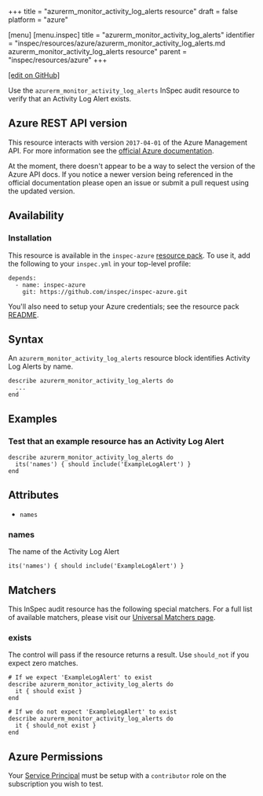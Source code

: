 +++
title = "azurerm_monitor_activity_log_alerts resource"
draft = false
platform = "azure"

[menu]
  [menu.inspec]
    title = "azurerm_monitor_activity_log_alerts"
    identifier = "inspec/resources/azure/azurerm_monitor_activity_log_alerts.md azurerm_monitor_activity_log_alerts resource"
    parent = "inspec/resources/azure"
+++

[\[edit on GitHub\]](https://github.com/inspec/inspec-azure/blob/master/docs/resources/azurerm_monitor_activity_log_alerts.md)

Use the `azurerm_monitor_activity_log_alerts` InSpec audit resource to verify that an
Activity Log Alert exists.

## Azure REST API version

This resource interacts with version `2017-04-01` of the Azure Management API.
For more information see the [official Azure documentation](https://docs.microsoft.com/en-us/rest/api/monitor/activitylogalerts/listbysubscriptionid).

At the moment, there doesn't appear to be a way to select the version of the
Azure API docs. If you notice a newer version being referenced in the official
documentation please open an issue or submit a pull request using the updated
version.

## Availability

### Installation

This resource is available in the `inspec-azure` [resource
pack](/inspec/glossary/#resource-pack). To use it, add the
following to your `inspec.yml` in your top-level profile:

    depends:
      - name: inspec-azure
        git: https://github.com/inspec/inspec-azure.git

You'll also need to setup your Azure credentials; see the resource pack
[README](https://github.com/inspec/inspec-azure#inspec-for-azure).

## Syntax

An `azurerm_monitor_activity_log_alerts` resource block identifies Activity Log Alerts by
name.

    describe azurerm_monitor_activity_log_alerts do
      ...
    end

## Examples

### Test that an example resource has an Activity Log Alert

    describe azurerm_monitor_activity_log_alerts do
      its('names') { should include('ExampleLogAlert') }
    end

## Attributes

- `names`

### names

The name of the Activity Log Alert

    its('names') { should include('ExampleLogAlert') }

## Matchers

This InSpec audit resource has the following special matchers. For a full list of
available matchers, please visit our [Universal Matchers
page](/inspec/matchers/).

### exists

The control will pass if the resource returns a result. Use `should_not` if you expect
zero matches.

    # If we expect 'ExampleLogAlert' to exist
    describe azurerm_monitor_activity_log_alerts do
      it { should exist }
    end

    # If we do not expect 'ExampleLogAlert' to exist
    describe azurerm_monitor_activity_log_alerts do
      it { should_not exist }
    end

## Azure Permissions

Your [Service
Principal](https://docs.microsoft.com/en-us/azure/azure-resource-manager/resource-group-create-service-principal-portal)
must be setup with a `contributor` role on the subscription you wish to test.
